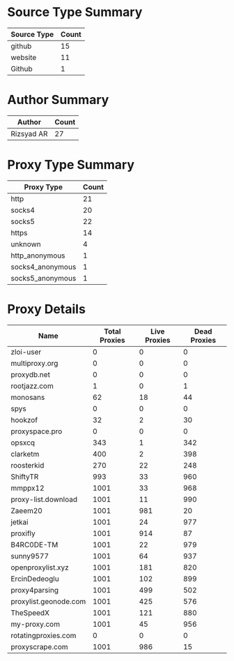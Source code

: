 # Source Type Summary

| Source Type | Count |
|-------------|-------|
| github | 15 |
| website | 11 |
| Github | 1 |


# Author Summary

| Author | Count |
|--------|-------|
| Rizsyad AR | 27 |


# Proxy Type Summary

| Proxy Type | Count |
|------------|-------|
| http | 21 |
| socks4 | 20 |
| socks5 | 22 |
| https | 14 |
| unknown | 4 |
| http_anonymous | 1 |
| socks4_anonymous | 1 |
| socks5_anonymous | 1 |


# Proxy Details

| Name | Total Proxies | Live Proxies | Dead Proxies |
|------|---------------|--------------|---------------|
| zloi-user | 0 | 0 | 0 |
| multiproxy.org | 0 | 0 | 0 |
| proxydb.net | 0 | 0 | 0 |
| rootjazz.com | 1 | 0 | 1 |
| monosans | 62 | 18 | 44 |
| spys | 0 | 0 | 0 |
| hookzof | 32 | 2 | 30 |
| proxyspace.pro | 0 | 0 | 0 |
| opsxcq | 343 | 1 | 342 |
| clarketm | 400 | 2 | 398 |
| roosterkid | 270 | 22 | 248 |
| ShiftyTR | 993 | 33 | 960 |
| mmppx12 | 1001 | 33 | 968 |
| proxy-list.download | 1001 | 11 | 990 |
| Zaeem20 | 1001 | 981 | 20 |
| jetkai | 1001 | 24 | 977 |
| proxifly | 1001 | 914 | 87 |
| B4RC0DE-TM | 1001 | 22 | 979 |
| sunny9577 | 1001 | 64 | 937 |
| openproxylist.xyz | 1001 | 181 | 820 |
| ErcinDedeoglu | 1001 | 102 | 899 |
| proxy4parsing | 1001 | 499 | 502 |
| proxylist.geonode.com | 1001 | 425 | 576 |
| TheSpeedX | 1001 | 121 | 880 |
| my-proxy.com | 1001 | 45 | 956 |
| rotatingproxies.com | 0 | 0 | 0 |
| proxyscrape.com | 1001 | 986 | 15 |
